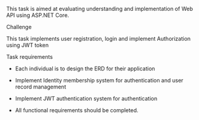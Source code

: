 This task is aimed at evaluating understanding and implementation of Web API using ASP.NET Core.

Challenge

This task implements user registration, login and implement Authorization using JWT token

Task requirements

- Each individual is to design the ERD for their application

- Implement Identity membership system for authentication and user record management

- Implement JWT authentication system for authentication

- All functional requirements should be completed.
